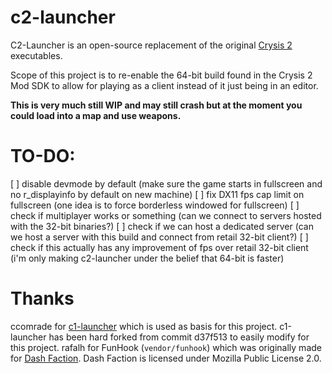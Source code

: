# c2-launcher

C2-Launcher is an open-source replacement of the original [Crysis 2](https://en.wikipedia.org/wiki/Crysis_2)
executables.

Scope of this project is to re-enable the 64-bit build found in the Crysis 2 Mod SDK to allow for playing
as a client instead of it just being in an editor.

**This is very much still WIP and may still crash but at the moment you could load into a map and use weapons.**

# TO-DO:
[ ] disable devmode by default (make sure the game starts in fullscreen and no r_displayinfo by default on new machine)
[ ] fix DX11 fps cap limit on fullscreen (one idea is to force borderless windowed for fullscreen)
[ ] check if multiplayer works or something (can we connect to servers hosted with the 32-bit binaries?)
[ ] check if we can host a dedicated server (can we host a server with this build and connect from retail 32-bit client?)
[ ] check if this actually has any improvement of fps over retail 32-bit client (i'm only making c2-launcher under the belief that 64-bit is faster)

# Thanks
ccomrade for [c1-launcher](https://github.com/ccomrade/c1-launcher) which is used as basis for this project. c1-launcher has been hard forked from commit d37f513 to easily modify for this project.
rafalh for FunHook (`vendor/funhook`) which was originally made for [Dash Faction](https://github.com/rafalh/dashfaction). Dash Faction is licensed under Mozilla Public License 2.0.
